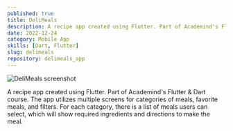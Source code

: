 ```yaml
---
published: true
title: DeliMeals
description: A recipe app created using Flutter. Part of Academind's Flutter & Dart course.
date: 2022-12-24
category: Mobile App
skills: [Dart, Flutter]
slug: delimeals
repository: delimeals_app
---
```


![DeliMeals screenshot](/images/portfolio/DeliMeals.png)

A recipe app created using Flutter. Part of Academind's Flutter & Dart course. The app utilizes multiple screens for categories of meals, favorite meals, and filters. For each category, there is a list of meals users can select, which will show required ingredients and directions to make the meal.
